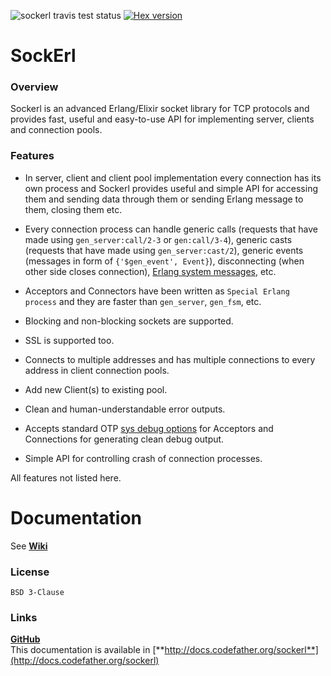 ![sockerl travis test status](https://travis-ci.org/Pouriya-Jahanbakhsh/sockerl.png?branch=master) [![Hex version](https://img.shields.io/hexpm/v/sockerl.svg "Hex version")](https://hex.pm/packages/sockerl)

# SockErl
### Overview  
Sockerl is an advanced Erlang/Elixir socket library for TCP protocols and provides fast, useful and easy-to-use API for implementing server, clients and connection pools.  




### Features  
* In server, client and client pool implementation every connection has its own process and Sockerl provides useful and simple API for accessing them and sending data through them or sending Erlang message to them, closing them etc.  

* Every connection process can handle generic calls (requests that have made using `gen_server:call/2-3` or `gen:call/3-4`), generic casts (requests that have made using `gen_server:cast/2`), generic events (messages in form of `{'$gen_event', Event}`), disconnecting (when other side closes connection), [Erlang system messages](http://erlang.org/doc/design_principles/spec_proc.html#msg), etc.

* Acceptors and Connectors have been written as `Special Erlang process` and they are faster than `gen_server`, `gen_fsm`, etc.  

* Blocking and non-blocking sockets are supported.  

* SSL is supported too.  

* Connects to multiple addresses and has multiple connections to every address in client connection pools.  

* Add new Client(s) to existing pool.  

* Clean and human-understandable error outputs.  

* Accepts standard OTP [sys debug options](https://github.com/erlang/otp/blob/OTP-20.0/lib/stdlib/src/sys.erl#L46) for Acceptors and Connections for generating clean debug output.  

* Simple API for controlling crash of connection processes.  

All features not listed here.  



# Documentation
See [**Wiki**](https://github.com/Pouriya-Jahanbakhsh/sockerl/wiki)

### License
`BSD 3-Clause`

### Links
[**GitHub**](https://github.com/Pouriya-Jahanbakhsh/sockerl)  
This documentation is available in [**http://docs.codefather.org/sockerl**](http://docs.codefather.org/sockerl)
